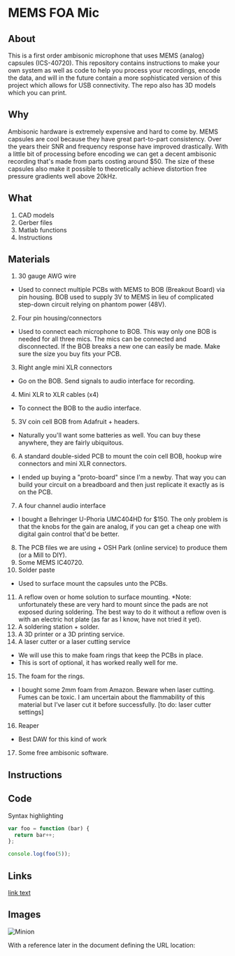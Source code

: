 # MEMS FOA Mic

## About
This is a first order ambisonic microphone that uses MEMS {analog} capsules (ICS-40720). This repository contains instructions to make your own system as well as code to help you process your recordings, encode the data, and will in the future contain a more sophisticated version of this project which allows for USB connectivity. The repo also has 3D models which you can print.

## Why

Ambisonic hardware is extremely expensive and hard to come by. MEMS capsules are cool because they have great part-to-part consistency. Over the years their SNR and frequency response have improved drastically. With a little bit of processing before encoding we can get a decent ambisonic recording that's made from parts costing around $50. The size of these capsules also make it possible to theoretically achieve distortion free pressure gradients well above 20kHz.

## What

1. CAD models
2. Gerber files
3. Matlab functions
4. Instructions

## Materials
1. 30 gauge AWG wire
  * Used to connect multiple PCBs with MEMS to BOB (Breakout Board) via pin housing. BOB used to supply 3V to MEMS in lieu of complicated step-down circuit relying on phantom power (48V).
2. Four pin housing/connectors
  * Used to connect each microphone to BOB. This way only one BOB is needed for all three mics. The mics can be connected and disconnected. If the BOB breaks a new one can easily be made. Make sure the size you buy fits your PCB.
3. Right angle mini XLR connectors
  * Go on the BOB. Send signals to audio interface for recording.
4. Mini XLR to XLR cables (x4)
  * To connect the BOB to the audio interface.
5. 3V coin cell BOB from Adafruit + headers.
  * Naturally you'll want some batteries as well. You can buy these anywhere, they are fairly ubiquitous.
6. A standard double-sided PCB to mount the coin cell BOB, hookup wire connectors and mini XLR connectors.
  * I ended up buying a "proto-board" since I'm a newby. That way you can build your circuit on a breadboard and then just replicate it exactly as is on the PCB.
7. A four channel audio interface
  * I bought a Behringer U-Phoria UMC404HD for $150. The only problem is that the knobs for the gain are analog, if you can get a cheap one with digital gain control that'd be better.
8. The PCB files we are using + OSH Park (online service) to produce them (or a Mill to DIY).
9. Some MEMS IC40720.
10. Solder paste
  * Used to surface mount the capsules unto the PCBs.
11. A reflow oven or home solution to surface mounting.
  *Note: unfortunately these are very hard to mount since the pads are not exposed during soldering. The best way to do it without a reflow oven is with an electric hot plate (as far as I know, have not tried it yet).
12. A soldering station + solder.
13. A 3D printer or a 3D printing service.
14. A laser cutter or a laser cutting service
  * We will use this to make foam rings that keep the PCBs in place.
  * This is sort of optional, it has worked really well for me.
15. The foam for the rings.
  * I bought some 2mm foam from Amazon. Beware when laser cutting. Fumes can be toxic. I am uncertain about the flammability of this material but I’ve laser cut it before successfully. [to do: laser cutter settings]
16. Reaper
  * Best DAW for this kind of work
17. Some free ambisonic software.

## Instructions

## Code

Syntax highlighting

``` js
var foo = function (bar) {
  return bar++;
};

console.log(foo(5));
```


## Links

[link text](http://dev.nodeca.com)


## Images

![Minion](https://octodex.github.com/images/minion.png)

With a reference later in the document defining the URL location:

[id]: https://octodex.github.com/images/dojocat.jpg  "The Dojocat"
